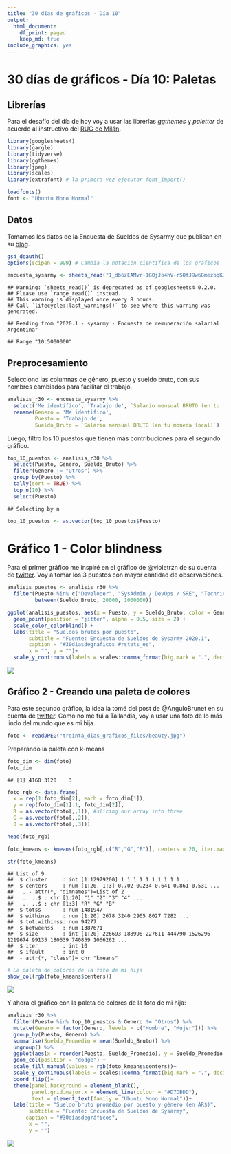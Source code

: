 ```yaml
---
title: "30 días de gráficos - Día 10"
output:
  html_document:
    df_print: paged
    keep_md: true
include_graphics: yes
---
```

# 30 días de gráficos - Día 10: Paletas

## Librerías

Para el desafío del día de hoy voy a usar las librerías *ggthemes* y *paletter* de acuerdo al instructivo del [RUG de Milán]("http://www.milanor.net/blog/build-color-palette-from-image-with-paletter/").


```r
library(googlesheets4)
library(gargle)
library(tidyverse)
library(ggthemes)
library(jpeg)
library(scales)
library(extrafont) # la primera vez ejecutar font_import()

loadfonts()
font <- "Ubuntu Mono Normal"
```

## Datos

Tomamos los datos de la Encuesta de Sueldos de Sysarmy que publican en su [blog]("https://sysarmy.com/blog/posts/resultados-de-la-encuesta-de-sueldos-2020-1/").


```r
gs4_deauth()
options(scipen = 999) # Cambia la notación científica de los gráficos
```

```r
encuesta_sysarmy <- sheets_read("1_db6zEAMvr-1GQjJb4hV-rSQfJ9w6GmezbqKJ2JJn7I", skip = 9)
```

```
## Warning: `sheets_read()` is deprecated as of googlesheets4 0.2.0.
## Please use `range_read()` instead.
## This warning is displayed once every 8 hours.
## Call `lifecycle::last_warnings()` to see where this warning was generated.
```

```
## Reading from "2020.1 - sysarmy - Encuesta de remuneración salarial Argentina"
```

```
## Range "10:5000000"
```

## Preprocesamiento

Selecciono las columnas de género, puesto y sueldo bruto, con sus nombres cambiados para facilitar el trabajo.


```r
analisis_r30 <- encuesta_sysarmy %>%
  select('Me identifico', 'Trabajo de', `Salario mensual BRUTO (en tu moneda local)`)%>%
  rename(Genero = 'Me identifico', 
         Puesto = 'Trabajo de',
         Sueldo_Bruto = `Salario mensual BRUTO (en tu moneda local)`)
```

Luego, filtro los 10 puestos que tienen más contribuciones para el segundo gráfico.

```r
top_10_puestos <- analisis_r30 %>%
  select(Puesto, Genero, Sueldo_Bruto) %>%
  filter(Genero != "Otros") %>%
  group_by(Puesto) %>%
  tally(sort = TRUE) %>% 
  top_n(10) %>%
  select(Puesto)
```

```
## Selecting by n
```

```r
top_10_puestos <- as.vector(top_10_puestos$Puesto)
```

# Gráfico 1 - Color blindness

Para el primer gráfico me inspiré en el gráfico de @violetrzn de su cuenta de [twitter]("https://twitter.com/violetrzn/status/1263383516374499329?s=20"). Voy a tomar los 3 puestos con mayor cantidad de observaciones.


```r
analisis_puestos <- analisis_r30 %>%
  filter(Puesto %in% c("Developer", "SysAdmin / DevOps / SRE", "Technical Leader"),
         between(Sueldo_Bruto, 20000, 1000000))
```


```r
ggplot(analisis_puestos, aes(x = Puesto, y = Sueldo_Bruto, color = Genero)) +
  geom_point(position = "jitter", alpha = 0.5, size = 2) +
  scale_color_colorblind() +
  labs(title = "Sueldos brutos por puesto",
       subtitle = "Fuente: Encuesta de Sueldos de Sysarmy 2020.1",
       caption = "#30diasdegraficos #rstats_es",
       x = "", y = "")+
  scale_y_continuous(labels = scales::comma_format(big.mark = ".", decimal.mark = ","))
```

![](treinta_dias_graficos_10_files/figure-html/unnamed-chunk-6-1.png)<!-- -->



## Gráfico 2 - Creando una paleta de colores

Para este segundo gráfico, la idea la tomé del post de @AnguloBrunet en su cuenta de [twitter]("https://twitter.com/AnguloBrunet/status/1263365115660898304?s=20"). Como no me fui a Tailandia, voy a usar una foto de lo más lindo del mundo que es mi hija.


```r
foto <- readJPEG("treinta_dias_graficos_files/beauty.jpg")
```


Preparando la paleta con k-means



```r
foto_dim <- dim(foto)
foto_dim
```

```
## [1] 4160 3120    3
```

```r
foto_rgb <- data.frame(
  x = rep(1:foto_dim[2], each = foto_dim[1]),
  y = rep(foto_dim[1]:1, foto_dim[2]),
  R = as.vector(foto[,,1]), #slicing our array into three
  G = as.vector(foto[,,2]),
  B = as.vector(foto[,,3]))

head(foto_rgb)
```

<div data-pagedtable="false">
  <script data-pagedtable-source type="application/json">
{"columns":[{"label":[""],"name":["_rn_"],"type":[""],"align":["left"]},{"label":["x"],"name":[1],"type":["int"],"align":["right"]},{"label":["y"],"name":[2],"type":["int"],"align":["right"]},{"label":["R"],"name":[3],"type":["dbl"],"align":["right"]},{"label":["G"],"name":[4],"type":["dbl"],"align":["right"]},{"label":["B"],"name":[5],"type":["dbl"],"align":["right"]}],"data":[{"1":"1","2":"4160","3":"0.7921569","4":"0.9843137","5":"1.0000000","_rn_":"1"},{"1":"1","2":"4159","3":"0.7843137","4":"0.9764706","5":"1.0000000","_rn_":"2"},{"1":"1","2":"4158","3":"0.7686275","4":"0.9607843","5":"0.9882353","_rn_":"3"},{"1":"1","2":"4157","3":"0.7607843","4":"0.9529412","5":"0.9803922","_rn_":"4"},{"1":"1","2":"4156","3":"0.7607843","4":"0.9529412","5":"0.9803922","_rn_":"5"},{"1":"1","2":"4155","3":"0.7764706","4":"0.9686275","5":"0.9960784","_rn_":"6"}],"options":{"columns":{"min":{},"max":[10]},"rows":{"min":[10],"max":[10]},"pages":{}}}
  </script>
</div>

```r
foto_kmeans <- kmeans(foto_rgb[,c("R","G","B")], centers = 20, iter.max = 30)

str(foto_kmeans)
```

```
## List of 9
##  $ cluster     : int [1:12979200] 1 1 1 1 1 1 1 1 1 1 ...
##  $ centers     : num [1:20, 1:3] 0.702 0.234 0.641 0.861 0.531 ...
##   ..- attr(*, "dimnames")=List of 2
##   .. ..$ : chr [1:20] "1" "2" "3" "4" ...
##   .. ..$ : chr [1:3] "R" "G" "B"
##  $ totss       : num 1481947
##  $ withinss    : num [1:20] 2678 3240 2905 8027 7282 ...
##  $ tot.withinss: num 94277
##  $ betweenss   : num 1387671
##  $ size        : int [1:20] 226693 188998 227611 444790 1526296 1219674 99135 180639 740859 1066262 ...
##  $ iter        : int 10
##  $ ifault      : int 0
##  - attr(*, "class")= chr "kmeans"
```

```r
# La paleta de colores de la foto de mi hija
show_col(rgb(foto_kmeans$centers))
```

![](treinta_dias_graficos_10_files/figure-html/unnamed-chunk-8-1.png)<!-- -->


Y ahora el gráfico con la paleta de colores de la foto de mi hija:


```r
analisis_r30 %>%
  filter(Puesto %in% top_10_puestos & Genero != "Otros") %>%
  mutate(Genero = factor(Genero, levels = c("Hombre", "Mujer"))) %>%
  group_by(Puesto, Genero) %>%
  summarise(Sueldo_Promedio = mean(Sueldo_Bruto)) %>%
  ungroup() %>% 
  ggplot(aes(x = reorder(Puesto, Sueldo_Promedio), y = Sueldo_Promedio, fill = Puesto))+
  geom_col(position = "dodge") +
  scale_fill_manual(values = rgb(foto_kmeans$centers))+
  scale_y_continuous(labels = scales::comma_format(big.mark = ".", decimal.mark = ","))+
  coord_flip()+
  theme(panel.background = element_blank(),
        panel.grid.major.x = element_line(colour = "#D7DBDD"),
        text = element_text(family = "Ubuntu Mono Normal"))+
  labs(title = "Sueldo bruto promedio por puesto y género (en AR$)",
       subtitle = "Fuente: Encuesta de Sueldos de Sysarmy",
      caption = "#30díasdegráficos",
       x = "",
       y = "")
```

![](treinta_dias_graficos_10_files/figure-html/unnamed-chunk-9-1.png)<!-- -->

